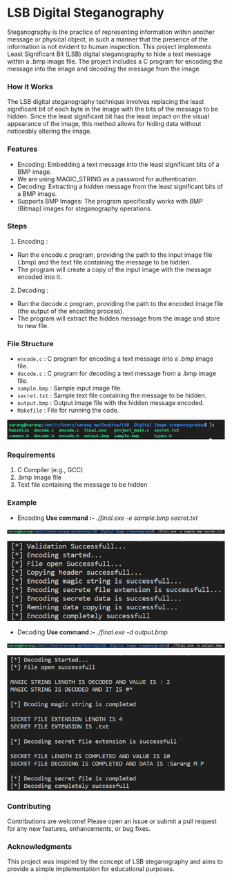 # LSB Digital Steganography
Steganography is the practice of representing information within another message or physical object, in such a manner that the presence of the information is not evident to human inspection.
This project implements Least Significant Bit (LSB) digital steganography to hide a text message within a .bmp image file. The project includes a C program for encoding the message into the image and decoding the message from the image.

### How it Works
The LSB digital steganography technique involves replacing the least significant bit of each byte in the image with the bits of the message to be hidden. Since the least significant bit has the least impact on the visual appearance of the image, this method allows for hiding data without noticeably altering the image.

### Features
- Encoding: Embedding a text message into the least significant bits of a BMP image.
- We are using MAGIC_STRING as a password for authentication.
- Decoding: Extracting a hidden message from the least significant bits of a BMP image.
- Supports BMP Images: The program specifically works with BMP (Bitmap) images for steganography operations.

### Steps
1. Encoding :
- Run the encode.c program, providing the path to the input image file (.bmp) and the text file containing the message to be hidden.
- The program will create a copy of the input image with the message encoded into it.

2. Decoding :
- Run the decode.c program, providing the path to the encoded image file (the output of the encoding process).
- The program will extract the hidden message from the image and store to new file.

### File Structure
- `encode.c` : C program for encoding a text message into a .bmp image file.
- `decode.c` : C program for decoding a text message from a .bmp image file.
- `sample.bmp` : Sample input image file.
- `secret.txt` : Sample text file containing the message to be hidden.
- `output.bmp` : Output image file with the hidden message encoded.
- `Makefile` : File for running the code.

![Files](https://raw.githubusercontent.com/Sarangmp4/LSB-Digital-Image-Stegenography/0cb458d00879afda5c4c215508c638c125dd277f/Screenshots/files.png "Files")

### Requirements
1. C Compiler (e.g., GCC)
2. .bmp image file
3. Text file containing the message to be hidden

### Example

- Encoding
**Use command :-** *./final.exe -e sample.bmp secret.txt*

![Encoding command](https://raw.githubusercontent.com/Sarangmp4/LSB-Digital-Image-Stegenography/0cb458d00879afda5c4c215508c638c125dd277f/Screenshots/encoding%20command.png "Encoding command")

![Encoded Message](https://raw.githubusercontent.com/Sarangmp4/LSB-Digital-Image-Stegenography/0cb458d00879afda5c4c215508c638c125dd277f/Screenshots/Encode%20message.png "Encoded Message")

- Decoding
**Use command :-** *./final.exe -d output.bmp*
  
![Decoding Command](https://raw.githubusercontent.com/Sarangmp4/LSB-Digital-Image-Stegenography/0cb458d00879afda5c4c215508c638c125dd277f/Screenshots/decoding%20command.png "Decoding Command")

![Decoded Message](https://raw.githubusercontent.com/Sarangmp4/LSB-Digital-Image-Stegenography/0cb458d00879afda5c4c215508c638c125dd277f/Screenshots/decoding%20message.png "Decoded Message")



### Contributing
Contributions are welcome! Please open an issue or submit a pull request for any new features, enhancements, or bug fixes.

### Acknowledgments
This project was inspired by the concept of LSB steganography and aims to provide a simple implementation for educational purposes.
